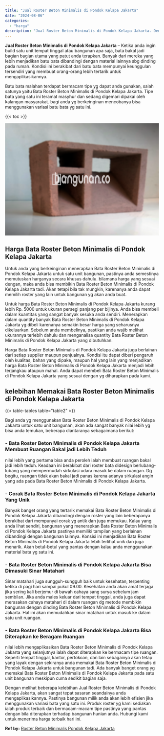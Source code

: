 ```yaml
---
title: "Jual Roster Beton Minimalis di Pondok Kelapa Jakarta"
date: "2024-08-06"
categories: 
  - "harga"
description: "Jual Roster Beton Minimalis di Pondok Kelapa Jakarta. Dengan melihat beberapa kelebihan Jual Roster Beton Minimalis di Pondok Kelapa Jakarta, akan sangat tep..."
---
```


**Jual Roster Beton Minimalis di Pondok Kelapa Jakarta** – Ketika anda ingin build satu unit tempat tinggal atau bangunan apa saja, bata bakal jadi bagian bagian utama yang patut anda terapkan. Banyak dari mereka yang lebih menjadikan batu bata dibandingi dengan material lainnya sbg dinding pada rumah. Kondisi ini berakibat dari batu bata mempunyai keunggulan tersendiri yang membuat orang-orang lebih tertarik untuk mengaplikasikannya.

Batu bata malahan terdapat bermacam tipe yg dapat anda gunakan, salah satunya yaitu Bata Roster Beton Minimalis di Pondok Kelapa Jakarta. Tipe bata yang satu ini teramat masyhur dan sedang digemari dipakai oleh kalangan masyarakat. bagi anda yg berkeinginan mencobanya bisa menggunakan variasi batu bata yg satu ini.

{{< toc >}}

![Jual Roster Beton Minimalis di Pondok Kelapa Jakarta](/images/bata-roster-minimalis-35.png)

## Harga Bata Roster Beton Minimalis di Pondok Kelapa Jakarta

Untuk anda yang berkeinginan menerapkan Bata Roster Beton Minimalis di Pondok Kelapa Jakarta untuk satu unit bangunan, pastinya anda semestinya memutuskan harganya secara khusus dahulu. bilamana harga yang sesuai dengan, maka anda bisa membikin Bata Roster Beton Minimalis di Pondok Kelapa Jakarta tadi. Akan tetapi bila tak mungkin, karenanya anda dapat memilih roster yang lain untuk bangunan yg akan anda buat.

Untuk harga Bata Roster Beton Minimalis di Pondok Kelapa Jakarta kurang lebih Rp. 5000 untuk ukuran persegi panjang per bijinya. Anda bisa membeli dalam kuantitas yang sangat banyak sesuka anda sendiri. Menerapkan dalam quantity banyak Bata Roster Beton Minimalis di Pondok Kelapa Jakarta yg dibeli karenanya semakin besar harga yang seharusnya dikeluarkan. Sebelum anda membelinya, pastikan anda wajib melihat ukurannya terlebih dahulu dan menganalisa quantity Bata Roster Beton Minimalis di Pondok Kelapa Jakarta yang dibutuhkan.

Harga Bata Roster Beton Minimalis di Pondok Kelapa Jakarta juga berlainan dari setiap supplier maupun penjualnya. Kondisi itu dapat diberi pengaruh oleh kualitas, bahan yang dipake, maupun hal yang lain yang menjadikan harga Bata Roster Beton Minimalis di Pondok Kelapa Jakarta menjadi lebih terjangkau ataupun mahal. Anda dapat membeli Bata Roster Beton Minimalis di Pondok Kelapa Jakarta yang sesuai dengan yg diharapkan pada kami.

## kelebihan Memakai Bata Roster Beton Minimalis di Pondok Kelapa Jakarta

{{< table-tables table="table2" >}}

Bagi anda yg menggunakan Bata Roster Beton Minimalis di Pondok Kelapa Jakarta untuk satu unit bangunan, akan ada sangat banyak nilai lebih yg bisa anda temukan, beberapa diantaranya sebagaimana berikut:

### \- Bata Roster Beton Minimalis di Pondok Kelapa Jakarta Membuat Ruangan Bakal jadi Lebih Teduh

nilai lebih yang pertama bisa anda peroleh ialah membuat ruangan bakal jadi lebih teduh. Keadaan ini berakibat dari roster bata didesign berlubang-lubang yang mempermudah sirkulasi udara masuk ke dalam ruangan. Dg begitu, ruangan tidak akan bakal jadi panas karena adanya sirkulasi angin yang ada pada Bata Roster Beton Minimalis di Pondok Kelapa Jakarta.

### \- Corak Bata Roster Beton Minimalis di Pondok Kelapa Jakarta Yang Unik

Banyak banget orang yang tertarik memakai Bata Roster Beton Minimalis di Pondok Kelapa Jakarta dibandingi dengan roster yang lain beberapanya berakibat dari mempunyai corak yg antik dan juga memukau. Kalau yang anda lihat sendiri, bangunan yang menerapkan Bata Roster Beton Minimalis di Pondok Kelapa Jakarta pastinya memiliki tampilan yang berlainan dibandingi dengan bangunan lainnya. Konsisi ini menjadikan Bata Roster Beton Minimalis di Pondok Kelapa Jakarta lebih terlihat unik dan juga menarik. Akan betul-betul yang pantas dengan kalau anda menggunakan material bata yg satu ini.

### \- Bata Roster Beton Minimalis di Pondok Kelapa Jakarta Bisa Dimasuki Sinar Matahari

Sinar matahari juga sungguh-sungguh baik untuk kesehatan, terpenting ketika di pagi hari sampai pukul 09.00. Kesehatan anda akan amat terjaga jika sering kali berjemur di bawah cahaya sang surya sebelum jam sembilan. Jika anda males keluar dari tempat tinggal, anda juga dapat merasakan cahaya matahari di dalam ruangan dg metode membikin bangunan dengan dinding Bata Roster Beton Minimalis di Pondok Kelapa Jakarta. Hal ini akan memudahkan sinar matahari untuk masuk ke dalam satu unit ruangan.

### \- Bata Roster Beton Minimalis di Pondok Kelapa Jakarta Bisa Diterapkan ke Beragam Ruangan

nilai lebih mengaplikasikan Bata Roster Beton Minimalis di Pondok Kelapa Jakarta yang selanjutnya ialah dapat diterapkan ke bermacam tipe ruangan. Seperti tempat tinggal, kantor, pertokoan, dan lain sebagainya akan tetap yang layak dengan sekiranya anda memakai Bata Roster Beton Minimalis di Pondok Kelapa Jakarta untuk bangunan tadi. Ada banyak banget orang yg memakai Bata Roster Beton Minimalis di Pondok Kelapa Jakarta pada satu unit bangunan meskipun cuma sedikit bagian saja.

Dengan melihat beberapa kelebihan Jual Roster Beton Minimalis di Pondok Kelapa Jakarta, akan sangat tepat sasaran seandainya anda mengaplikasikannya. Pastinya bangunan milik anda akan lebih efisien jika menggunakan variasi bata yang satu ini. Produk roster yg kami sediakan ialah produk terbaik dan bermacam-macam tipe pastinya yang pantas dengan bila diterapkan terhadap bangunan hunian anda. Hubungi kami untuk menerima harga terbaik hari ini.

**Ref by:** [Roster Beton Minimalis Pondok Kelapa Jakarta](https://id.wikipedia.org/wiki/Roster)
